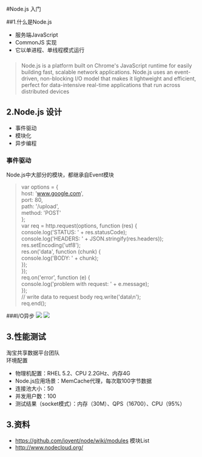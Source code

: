 #Node.js 入门

##1.什么是Node.js 
 - 服务端JavaScript
 - CommonJS 实现 
 - 它以单进程、单线程模式运行

###
 > Node.js is a platform built on Chrome's JavaScript runtime for easily building fast, scalable network applications. Node.js uses an event-driven, non-blocking I/O model that makes it lightweight and efficient, perfect for data-intensive real-time applications that run across distributed devices
 
 
 
## 2.Node.js 设计
 - 事件驱动
 - 模块化
 - 异步编程


### 事件驱动
Node.js中大部分的模块，都继承自Event模块
> var options = {  
     host: 'www.google.com',  
     port: 80,  
     path: '/upload',  
    method: 'POST'  
};  
var req = http.request(options, function (res) {  
    console.log('STATUS: ' + res.statusCode);  
    console.log('HEADERS: ' + JSON.stringify(res.headers));  
    res.setEncoding('utf8');  
    res.on('data', function (chunk) {  
        console.log('BODY: ' + chunk);  
    });  
});  
req.on('error', function (e) {  
    console.log('problem with request: ' + e.message);  
});  
// write data to request body
req.write('data\n');  
req.end();  
 
###I/O异步
![](http://www.infoq.com/resource/articles/nodejs-asynchronous-io/zh/resources/async.png)
![](http://www.infoq.com/resource/articles/nodejs-asynchronous-io/zh/resources/arch.png)

## 3.性能测试 

淘宝共享数据平台团队  
环境配置
- 物理机配置：RHEL 5.2、CPU 2.2GHz、内存4G
- Node.js应用场景：MemCache代理，每次取100字节数据
- 连接池大小：50
- 并发用户数：100
- 测试结果（socket模式）：内存（30M）、QPS（16700）、CPU（95%）



## 3.资料 

 - https://github.com/joyent/node/wiki/modules  模块List
 - http://www.nodecloud.org/
